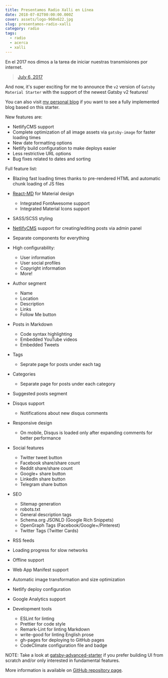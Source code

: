 ```yaml
---
title: Presentamos Radio Xalli en Línea
date: 2018-07-02T00:00:00.000Z
cover: assets/logo-960x622.jpg
slug: presentamos-radio-xalli
category: radio
tags:
  - radio
  - acerca
  - xalli
---
```

En el 2017 nos dimos a la tarea de iniciar nuestras transmisiones por internet.

<blockquote class="twitter-tweet" data-lang="en"><p lang="en" dir="ltr"> <a href="https://twitter.com/97Xalli/status/916522065460527104">July 6, 2017</a></blockquote>

And now, it's super exciting for me to announce the `v2` version of `Gatsby Material Starter` with the support of the newest Gatsby v2 features!

You can also visit [my personal blog](https://vagr9k.me) if you want to see a fully implemented blog based on this starter.

New features are:

* NetlifyCMS support
* Complete optimization of all image assets via `gatsby-image` for faster loading times
* New date formatting options
* Netlify build configuration to make deploys easier
* Less restrictive URL options
* Bug fixes related to dates and sorting

Full feature list:

* Blazing fast loading times thanks to pre-rendered HTML and automatic chunk loading of JS files
* [React-MD](https://github.com/mlaursen/react-md) for Material design

  * Integrated FontAwesome support
  * Integrated Material Icons support
* SASS/SCSS styling
* [NetlifyCMS](https://www.netlifycms.org/docs/intro/) support for creating/editing posts via admin panel
* Separate components for everything
* High configurability:

  * User information
  * User social profiles
  * Copyright information
  * More!
* Author segment

  * Name
  * Location
  * Description
  * Links
  * Follow Me button
* Posts in Markdown

  * Code syntax highlighting
  * Embedded YouTube videos
  * Embedded Tweets
* Tags

  * Seprate page for posts under each tag
* Categories

  * Separate page for posts under each category
* Suggested posts segment
* Disqus support

  * Notifications about new disqus comments
* Responsive design

  * On mobile, Disqus is loaded only after expanding comments for better performance
* Social features

  * Twitter tweet button
  * Facebook share/share count
  * Reddit share/share count
  * Google+ share button
  * LinkedIn share button
  * Telegram share button
* SEO

  * Sitemap generation
  * robots.txt
  * General description tags
  * Schema.org JSONLD (Google Rich Snippets)
  * OpenGraph Tags (Facebook/Google+/Pinterest)
  * Twitter Tags (Twitter Cards)
* RSS feeds
* Loading progress for slow networks
* Offline support
* Web App Manifest support
* Automatic image transformation and size optimization
* Netlify deploy configuration
* Google Analytics support
* Development tools

  * ESLint for linting
  * Prettier for code style
  * Remark-Lint for linting Markdown
  * write-good for linting English prose
  * gh-pages for deploying to GitHub pages
  * CodeClimate configuration file and badge

NOTE: Take a look at [gatsby-advanced-starter](https://github.com/Vagr9K/gatsby-advanced-starter) if you prefer building UI from scratch and/or only interested in fundamental features.

More information is available on [GitHub repository page](https://github.com/Vagr9K/gatsby-material-starter).